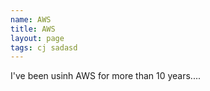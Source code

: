 ```yaml
---
name: AWS
title: AWS
layout: page
tags: cj sadasd
---
```

I've been usinh AWS for more than 10 years....
